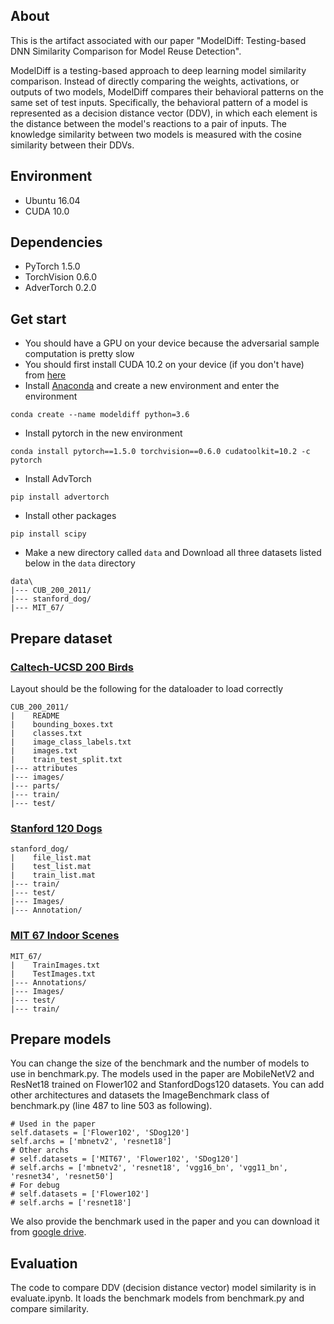 ## About
This is the artifact associated with our paper "ModelDiff: Testing-based DNN Similarity Comparison for Model Reuse Detection".

ModelDiff is a testing-based approach to deep learning model similarity comparison. Instead of directly comparing the weights, activations, or outputs of two models, ModelDiff compares their behavioral patterns on the same set of test inputs. Specifically, the behavioral pattern of a model is represented as a decision distance vector (DDV), in which each element is the distance between the model's reactions to a pair of inputs. The knowledge similarity between two models is measured with the cosine similarity between their DDVs.

## Environment
- Ubuntu 16.04
- CUDA 10.0

## Dependencies
- PyTorch 1.5.0
- TorchVision 0.6.0
- AdverTorch 0.2.0

## Get start
- You should have a GPU on your device because the adversarial sample computation is pretty slow
- You should first install CUDA 10.2 on your device (if you don't have) from [here](https://developer.nvidia.com/cuda-downloads)
- Install [Anaconda](https://www.anaconda.com/) and create a new environment and enter the environment
```
conda create --name modeldiff python=3.6
```
- Install pytorch in the new environment
```
conda install pytorch==1.5.0 torchvision==0.6.0 cudatoolkit=10.2 -c pytorch
```
- Install AdvTorch
```
pip install advertorch
```
- Install other packages

```
pip install scipy
```
- Make a new directory called ``data`` and Download all three datasets listed below in the ``data`` directory 
```
data\
|--- CUB_200_2011/
|--- stanford_dog/
|--- MIT_67/
```



## Prepare dataset

### [Caltech-UCSD 200 Birds](http://www.vision.caltech.edu/visipedia/CUB-200.html)
Layout should be the following for the dataloader to load correctly

```
CUB_200_2011/
|    README
|    bounding_boxes.txt
|    classes.txt
|    image_class_labels.txt
|    images.txt
|    train_test_split.txt
|--- attributes
|--- images/
|--- parts/
|--- train/
|--- test/
```

### [Stanford 120 Dogs](http://vision.stanford.edu/aditya86/ImageNetDogs/)
```
stanford_dog/
|    file_list.mat
|    test_list.mat
|    train_list.mat
|--- train/
|--- test/
|--- Images/
|--- Annotation/
```


### [MIT 67 Indoor Scenes](http://web.mit.edu/torralba/www/indoor.html)
```
MIT_67/
|    TrainImages.txt
|    TestImages.txt
|--- Annotations/
|--- Images/
|--- test/
|--- train/
```

## Prepare models
You can change the size of the benchmark and the number of models to use in benchmark.py. The models used in the paper are MobileNetV2 and ResNet18 trained on Flower102 and StanfordDogs120 datasets. You can add other architectures and datasets the ImageBenchmark class of benchmark.py (line 487 to line 503 as following).
```
# Used in the paper
self.datasets = ['Flower102', 'SDog120']
self.archs = ['mbnetv2', 'resnet18']
# Other archs
# self.datasets = ['MIT67', 'Flower102', 'SDog120']
# self.archs = ['mbnetv2', 'resnet18', 'vgg16_bn', 'vgg11_bn', 'resnet34', 'resnet50']
# For debug
# self.datasets = ['Flower102']
# self.archs = ['resnet18']
```

We also provide the benchmark used in the paper and you can download it from [google drive](https://drive.google.com/file/d/1UfhnPB2V2bpwpWxnne1bodI1cIT3q98c/view?usp=sharing). 

## Evaluation
The code to compare DDV (decision distance vector) model similarity is in evaluate.ipynb. It loads the benchmark models from benchmark.py and compare similarity.
